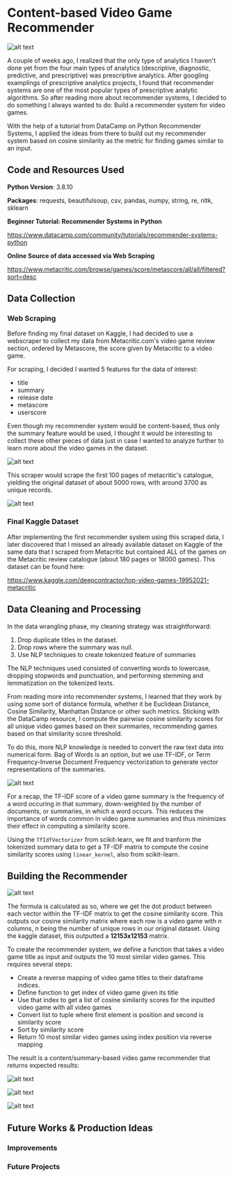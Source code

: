# Content-based Video Game Recommender

![alt text](https://github.com/MarcelinoV/video-game-recommender/blob/main/Images/national-video-games-day.jpg "Source: gamerant.com")

A couple of weeks ago, I realized that the only type of analytics I haven't done yet from the four main types of analytics (descriptive, diagnostic, predictive, and prescriptive) was prescriptive analytics. After googling examplings of prescriptive analytics projects, I found that recommender systems are one of the most popular types of prescriptive analytic algorithms. So after reading more about recommender systems, I decided to do something I always wanted to do: Build a recommender system for video games.

With the help of a tutorial from DataCamp on Python Recommender Systems, I applied the ideas from there to build out my recommender system based on cosine similarity as the metric for finding games similar to an input.

## Code and Resources Used

**Python Version**: 3.8.10

**Packages**: requests, beautifulsoup, csv, pandas, numpy, string, re, nltk, sklearn

**Beginner Tutorial: Recommender Systems in Python**

https://www.datacamp.com/community/tutorials/recommender-systems-python

**Online Source of data accessed via Web Scraping**

https://www.metacritic.com/browse/games/score/metascore/all/all/filtered?sort=desc

## Data Collection

### Web Scraping

Before finding my final dataset on Kaggle, I had decided to use a webscraper to collect my data from Metacritic.com's video game review section, ordered by Metascore, the score given by Metacritic to a video game.

For scraping, I decided I wanted 5 features for the data of interest: 

- title
- summary
- release date
- metascore
- userscore

Even though my recommender system would be content-based, thus only the summary feature would be used, I thought it would be interesting to collect these other pieces of data just in case I wanted to analyze further to learn more about the video games in the dataset. 

![alt text](https://github.com/MarcelinoV/video-game-recommender/blob/main/Images/web-scraper-snap.JPG "Key part of web-scraping code: lines 42-47 are html that contain desired features.")

This scraper would scrape the first 100 pages of metacritic's catalogue, yielding the original dataset of about 5000 rows, with around 3700 as unique records.

![alt text](https://github.com/MarcelinoV/video-game-recommender/blob/main/Images/scraped-data-snap.JPG "snapshot of scraped data")

### Final Kaggle Dataset

After implementing the first recommender system using this scraped data, I later discovered that I missed an already available dataset on Kaggle of the same data that I scraped from Metacritic but contained ALL of the games on the Metacritic review catalogue (about 180 pages or 18000 games). This dataset can be found here:

https://www.kaggle.com/deepcontractor/top-video-games-19952021-metacritic

## Data Cleaning and Processing

In the data wrangling phase, my cleaning strategy was straightforward:

1. Drop duplicate titles in the dataset.
2. Drop rows where the summary was null.
3. Use NLP techniques to create tokenized feature of summaries

The NLP techniques used consisted of converting words to lowercase, dropping stopwords and punctuation, and performing stemming and lemmatization on the tokenized texts.

From reading more into recommender systems, I learned that they work by using some sort of distance formula, whether it be Euclidean Distance, Cosine Similarity, Manhattan Distance or other such metrics. Sticking with the DataCamp resource, I compute the pairwise cosine similarity scores for all unique video games based on their summaries, recommending games based on that similarity score threshold.

To do this, more NLP knowledge is needed to convert the raw text data into numerical form. Bag of Words is an option, but we use TF-IDF, or Term Frequency-Inverse Document Frequency vectorization to generate vector representations of the summaries.

![alt text](https://github.com/MarcelinoV/video-game-recommender/blob/main/Images/tfidf-formula.JPG "TFIDF formula- Source: Wikipedia")

For a recap, the TF-IDF score of a video game summary is the frequency of a word occuring in that summary, down-weighted by the number of documents, or summaries, in which a word occurs. This reduces the importance of words common in video game summaries and thus minimizes their effect in computing a similarity score.

Using the `TfIdfVectorizer` from scikit-learn, we fit and tranform the tokenized summary data to get a TF-IDF matrix to compute the cosine similarity scores using `linear_kernel`, also from scikit-learn.

## Building the Recommender

![alt text](https://github.com/MarcelinoV/video-game-recommender/blob/main/Images/cosine-formula.JPG "Cosine Similarity formula- Source: DataCamp")

The formula is calculated as so, where we get the dot product between each vector within the TF-IDF matrix to get the cosine similarity score. This outputs our cosine similarity matrix where each row is a video game with *n* columns, n being the number of unique rows in our original dataset. Using the kaggle dataset, this outputted a **12153x12153** matrix.

To create the recommender system, we define a function that takes a video game title as input and outputs the 10 most similar video games. This requires several steps:

- Create a reverse mapping of video game titles to their dataframe indices.
- Define function to get index of video game given its title
- Use that index to get a list of cosine similarity scores for the inputted video game with all video games
- Convert list to tuple where first element is position and second is similarity score
- Sort by similarity score
- Return 10 most similar video games using index position via reverse mapping

The result is a content/summary-based video game recommender that returns expected results:

![alt text](https://github.com/MarcelinoV/video-game-recommender/blob/main/Images/example-1.JPG "First example")

![alt text](https://github.com/MarcelinoV/video-game-recommender/blob/main/Images/example-2.JPG "Second example")

![alt text](https://github.com/MarcelinoV/video-game-recommender/blob/main/Images/example-3.JPG "Third example")

## Future Works & Production Ideas

### Improvements

### Future Projects



